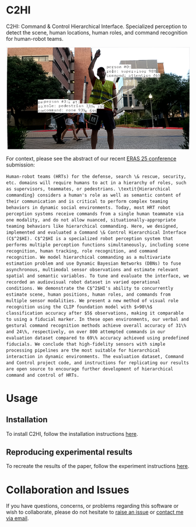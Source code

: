 # C2HI
C2HI: Command & Control Hierarchical Interface. Specialized perception to detect the scene, human locations, human roles, and command recognition for human-robot teams.

![Example image of C2HI](media/c2hi_overall.png)

For context, please see the abstract of our recent [ERAS 25 conference](https://easychair.org/cfp/ERAS25) submission:

`
Human-robot teams (HRTs) for the defense, search \& rescue, security, etc. domains will require humans to act in a hierarchy of roles, such as supervisors, teammates, or pedestrians. \textit{Hierarchical commanding} considers a human's role as well as semantic content of their communication and is critical to perform complex teaming behaviors in dynamic social environments. Today, most HRT robot perception systems receive commands from a single human teammate via one modality, and do not allow nuanced, situationally-appropriate teaming behaviors like hierarchical commanding. Here, we designed, implemented and evaluated a Command \& Control Hierarchical Interface (C$^2$HI). C$^2$HI is a specialized robot perception system that performs multiple perception functions simultaneously, including scene recognition, human tracking, role recognition, and command recognition. We model hierarchical commanding as a multivariate estimation problem and use Dynamic Bayesian Networks (DBNs) to fuse asynchronous, multimodal sensor observations and estimate relevant spatial and semantic variables. To tune and evaluate the interface, we recorded an audiovisual robot dataset in varied operational conditions. We demonstrate the C$^2$HI's ability to concurrently estimate scene, human positions, human roles, and commands from multiple sensor modalities. We present a new method of visual role recognition using the CLIP foundation model with $>90\%$ classification accuracy after $5$ observations, making it comparable to using a fiducial marker. In these open environments, our verbal and gestural command recognition methods achieve overall accuracy of 31\% and 24\%, respectively, on over 800 attempted commands in our evaluation dataset compared to 69\% accuracy achieved using predefined fiducials. We conclude that high-fidelity sensors with simple processing pipelines are the most suitable for hierarchical interaction in dynamic environments. The evaluation dataset, Command and Control project code, and instructions for replicating our results are open source to encourage further development of hierarchical command and control of HRTs.
`

# Usage

## Installation
To install C2HI, follow the installation instructions [here](docs/INSTALL.md).

## Reproducing experimental results
To recreate the results of the paper, follow the experiment instructions [here](docs/EXPERIMENTS.md).

# Collaboration and Issues
If you have questions, concerns, or problems regarding this software or wish to collaborate, please do not hesitate to [raise an issue](https://github.com/UTNuclearRoboticsPublic/c2hi/issues) or [contact me via email](mailto:john.a.duncan@utexas.edu).

